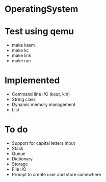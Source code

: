 # OperatingSystem

# Test using qemu
* make kasm
* make kc
* make link
* make run

# Implemented
* Command line I/O (kout, kin)
* String class
* Dynamic memory management
* List

# To do
* Support for capital letters input
* Stack
* Queue
* Dictionary
* Storage
* File I/O
* Prompt to create user and store somewhere

